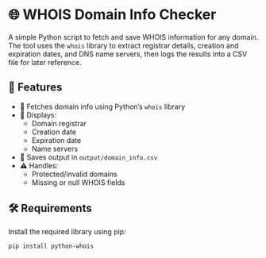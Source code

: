 # 🌐 WHOIS Domain Info Checker

A simple Python script to fetch and save WHOIS information for any domain. The tool uses the `whois` library to extract registrar details, creation and expiration dates, and DNS name servers, then logs the results into a CSV file for later reference.


## 🚀 Features

- 🧠 Fetches domain info using Python’s `whois` library
- 📅 Displays:
  - Domain registrar
  - Creation date
  - Expiration date
  - Name servers
- 📂 Saves output in `output/domain_info.csv`
- ⚠️ Handles:
  - Protected/invalid domains
  - Missing or null WHOIS fields


## 🛠️ Requirements

Install the required library using pip:

```bash
pip install python-whois
